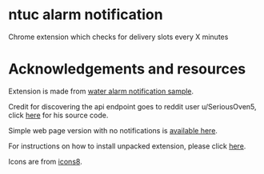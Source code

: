 # ntuc alarm notification
Chrome extension which checks for delivery slots every X minutes  

# Acknowledgements and resources
Extension is made from [water alarm notification sample](https://developer.chrome.com/extensions/examples/api/water_alarm_notification.zip).  

Credit for discovering the api endpoint goes to reddit user u/SeriousOven5, click [here](https://www.reddit.com/r/singapore/comments/g4l46k/i_built_a_bot_to_alert_myself_for_supermarket/) for his source code.  

Simple web page version with no notifications is [available here](https://codepen.io/helloCaptMomo/pen/QWjQdRy).  

For instructions on how to install unpacked extension, please click [here](https://stackoverflow.com/questions/24577024/install-chrome-extension-not-in-the-store).

Icons are from [icons8](https://icons8.com/).  
  

